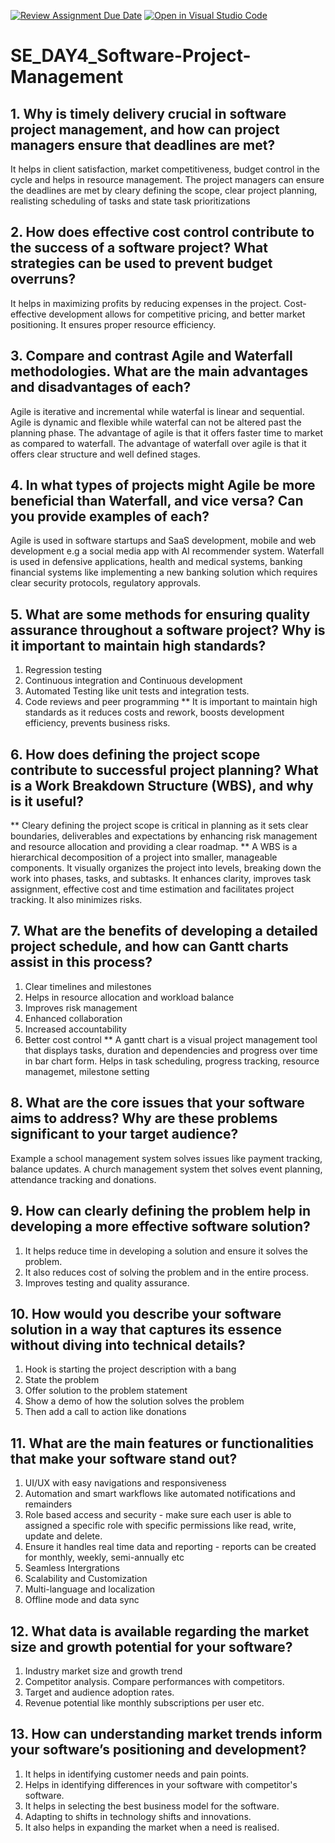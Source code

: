 [![Review Assignment Due Date](https://classroom.github.com/assets/deadline-readme-button-22041afd0340ce965d47ae6ef1cefeee28c7c493a6346c4f15d667ab976d596c.svg)](https://classroom.github.com/a/9pw6JKcu)
[![Open in Visual Studio Code](https://classroom.github.com/assets/open-in-vscode-2e0aaae1b6195c2367325f4f02e2d04e9abb55f0b24a779b69b11b9e10269abc.svg)](https://classroom.github.com/online_ide?assignment_repo_id=18429231&assignment_repo_type=AssignmentRepo)
# SE_DAY4_Software-Project-Management
## 1. Why is timely delivery crucial in software project management, and how can project managers ensure that deadlines are met? 
It helps in client satisfaction, market competitiveness, budget control in the cycle and helps in resource management. The project managers can ensure the deadlines are met by cleary defining the scope, clear project planning, realisting scheduling of tasks and state task prioritizations

## 2. How does effective cost control contribute to the success of a software project? What strategies can be used to prevent budget overruns?
It helps in maximizing profits by reducing expenses in the project. Cost-effective development allows for competitive pricing, and better market positioning. It ensures proper resource efficiency.

## 3. Compare and contrast Agile and Waterfall methodologies. What are the main advantages and disadvantages of each?
Agile is iterative and incremental while waterfal is linear and sequential. Agile is dynamic and flexible while waterfal can not be altered past the planning phase.
The advantage of agile is that it offers faster time to market as compared to waterfall. The advantage of waterfall over agile is that it offers clear structure and well defined stages.

## 4. In what types of projects might Agile be more beneficial than Waterfall, and vice versa? Can you provide examples of each? 
Agile is used in software startups and SaaS development, mobile and web development e.g a social media app with AI recommender system. Waterfall is used in defensive applications, health and medical systems, banking financial systems like implementing a new banking solution which requires clear security protocols, regulatory approvals.

## 5. What are some methods for ensuring quality assurance throughout a software project? Why is it important to maintain high standards?
1. Regression testing
2. Continuous integration and Continuous development
3. Automated Testing like unit tests and integration tests.
4. Code reviews and peer programming
** It is important to maintain high standards as it reduces costs and rework, boosts development efficiency, prevents business risks.

## 6. How does defining the project scope contribute to successful project planning? What is a Work Breakdown Structure (WBS), and why is it useful?
** Cleary defining the project scope is critical in planning as it sets clear boundaries, deliverables and expectations by enhancing risk management and resource allocation and providing a clear roadmap. 
** A WBS is a hierarchical decomposition of a project into smaller, manageable components. It visually organizes the project into levels, breaking down the work into phases, tasks, and subtasks. It enhances clarity, improves task assignment, effective cost and time estimation and facilitates project tracking. It also minimizes risks.

## 7. What are the benefits of developing a detailed project schedule, and how can Gantt charts assist in this process?
1. Clear timelines and milestones
2. Helps in resource allocation and workload balance
3. Improves risk management
4. Enhanced collaboration
5. Increased accountability
6. Better cost control
** A gantt chart is a visual project management tool that displays tasks, duration and dependencies and progress over time in bar chart form. Helps in task scheduling, progress tracking, resource managemet, milestone setting

## 8. What are the core issues that your software aims to address? Why are these problems significant to your target audience?
Example a school management system solves issues like payment tracking, balance updates. A church management system thet solves event planning, attendance tracking and donations.

## 9. How can clearly defining the problem help in developing a more effective software solution?
1. It helps reduce time in developing a solution and ensure it solves the problem.
2. It also reduces cost of solving the problem and in the entire process.
3. Improves testing and quality assurance.

## 10. How would you describe your software solution in a way that captures its essence without diving into technical details?
1. Hook is starting the project description with a bang
2. State the problem
3. Offer solution to the problem statement
4. Show a demo of how the solution solves the problem
5. Then add a call to action like donations

## 11. What are the main features or functionalities that make your software stand out?
1. UI/UX with easy navigations and responsiveness
2. Automation and smart warkflows like automated notifications and remainders
3. Role based access and security - make sure each user is able to assigned a specific role with specific permissions like read, write, update and delete.
4. Ensure it handles real time data and reporting - reports can be created for monthly, weekly, semi-annually etc
5. Seamless Intergrations
6. Scalability and Customization
7. Multi-language and localization
8. Offline mode and data sync

## 12. What data is available regarding the market size and growth potential for your software?
1. Industry market size and growth trend
2. Competitor analysis. Compare performances with competitors.
3. Target and audience adoption rates.
4. Revenue potential like monthly subscriptions per user etc.

## 13. How can understanding market trends inform your software’s positioning and development?
1. It helps in identifying customer needs and pain points.
2. Helps in identifying differences in your software with competitor's software.
3. It helps in selecting the best business model for the software.
4. Adapting to shifts in technology shifts and innovations.
5. It also helps in expanding the market when a need is realised.
